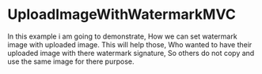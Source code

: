 # UploadImageWithWatermarkMVC
In this example i am going to demonstrate, How we can set watermark image with uploaded image. This will help those, Who wanted to have their uploaded image with there watermark signature, So others do not copy and use the same image for there purpose.
